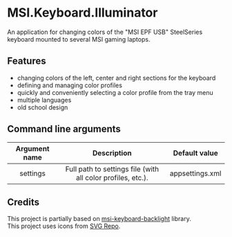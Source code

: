 # MSI.Keyboard.Illuminator
An application for changing colors of the "MSI EPF USB" SteelSeries keyboard mounted to several MSI gaming laptops.

## Features
 - changing colors of the left, center and right sections for the keyboard 
 - defining and managing color profiles
 - quickly and conveniently selecting a color profile from the tray menu
 - multiple languages
 - old school design

## Command line arguments
| Argument name | Description | Default value |
| :---: | :---: | :---: |
| settings | Full path to settings file (with all color profiles, etc.). | appsettings.xml |

## Credits
This project is partially based on [msi-keyboard-backlight](https://github.com/dpozimski/msi-keyboard-backlight) library.\
This project uses icons from [SVG Repo](https://www.svgrepo.com).